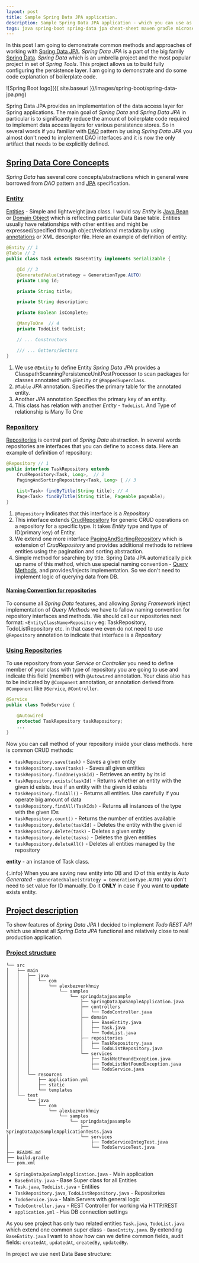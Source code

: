 ```yaml
---
layout: post
title: Sample Spring Data JPA application. 
description: Sample Spring Data JPA application - which you can use as a template for you project. 
tags: java spring-boot spring-data jpa cheat-sheet maven gradle microservices
---
```


In this post I am going to demonstrate common methods and approaches of working with [Spring Data JPA](https://projects.spring.io/spring-data-jpa/). _Spring Data JPA_ is a part of the big family [Spring Data](https://projects.spring.io/spring-data). _Spring Data_ which is an umbrella project and the most popular project in set of _Spring Tools_. This project allows us to build fully configuring the persistence layer. I am going to demonstrate and do some code explanation of boilerplate code. 

![Spring Boot logo]({{ site.baseurl }}/images/spring-boot/spring-data-jpa.png)

Spring Data JPA provides an implementation of the data access layer for Spring applications. The main goal of _Spring Data_ and _Spring Data JPA_ in particular is to significantly reduce the amount of boilerplate code required to implement data access layers for various persistence stores. So in several words if you familiar with [DAO](https://en.wikipedia.org/wiki/Data_access_object) pattern by using _Spring Data JPA_ you almost don't need to implement DAO interfaces and it is now the only artifact that needs to be explicitly defined.

## [Spring Data Core Concepts](#spring_data_core_concepts)

_Spring Data_ has several core concepts/abstractions which in general were borrowed from _DAO_ pattern and [JPA](https://en.wikipedia.org/wiki/Java_Persistence_API) specification. 

### [Entity](#entity)

[Entities](https://en.wikipedia.org/wiki/Java_Persistence_API#Entities) - Simple and lightweight java class. I would say _Entity_ is [Java Bean](https://docs.oracle.com/javase/tutorial/javabeans/) or [Domain Object](https://en.wikipedia.org/wiki/Domain-driven_design#Building_blocks) which is reflecting particular Data Base table. Entities usually have relationships with other entities and might be expressed/specified through object/relational metadata by using [annotations](https://en.wikipedia.org/wiki/Java_annotation) or XML descriptor file.
Here an example of definition of entity:

``` java
@Entity // 1
@Table // 2
public class Task extends BaseEntity implements Serializable {

    @Id // 3
    @GeneratedValue(strategy = GenerationType.AUTO)
    private Long id;

    private String title;

    private String description;

    private Boolean isComplete;

    @ManyToOne  // 4
    private TodoList todoList;

    // ... Constructors

    /// ... Getters/Setters
}
```

1. We use `@Entity` to define Entity _Spring Data JPA_ provides a ClasspathScanningPersistenceUnitPostProcessor to scan packages for classes annotated with `@Entity` or `@MappedSuperclass`.
2. `@Table` _JPA_ annotation. Specifies the primary table for the annotated entity.
3. Another _JPA_ annotation Specifies the primary key of an entity.
4. This class has relation with another _Entity_ - `TodoList`. And Type of relationship is Many To One

### [Repository](#repository)

[Repositories](https://docs.spring.io/spring-data/jpa/docs/2.0.4.RELEASE/reference/html/#repositories) is central part of _Spring Data_ abstraction. In several words repositories are interfaces that you can define to access data.
Here an example of definition of repository:

```java
@Repository // 1
public interface TaskRepository extends 
    CrudRepository<Task, Long>,  // 2
    PagingAndSortingRepository<Task, Long> { // 3
    
    List<Task> findByTitle(String title); // 4
    Page<Task> findByTitle(String title, Pageable pageable);
}
```

1. `@Repository` Indicates that this interface is a _Repository_
2. This interface extends [CrudRepository](https://docs.spring.io/spring-data/commons/docs/current/api/org/springframework/data/repository/CrudRepository.html) for generic CRUD operations on a repository for a specific type. It takes _Entity_ type and type of ID(primary key) of Entity.
3. We extend one more interface [PagingAndSortingRepository](https://docs.spring.io/spring-data/commons/docs/current/api/org/springframework/data/repository/PagingAndSortingRepository.html) which is extension of _CrudRepository_ and provides additional methods to retrieve entities using the pagination and sorting abstraction.
4. Simple method for searching by title. Spring Data JPA automatically pick up name of this method, which use special naming convention - [Query Methods](hhttps://docs.spring.io/spring-data/jpa/docs/current/reference/html/#repositories.query-methods.details), and provides/injects implementation. So we don't need to implement logic of querying data from DB.

#### [Naming Convention for repositories](#naming-convention-repositories)
To consume all _Spring Data_ features, and allowing _Spring Framework_ inject implementation of _Query Methods_  we have to fallow naming convention for repository interfaces and methods. We should call our repositories next format: `<EntityClassName>Repository` 
eg:
    TaskRepository, TodoListRepository etc.
in that case we even do not need to use `@Repository` annotation to indicate that interface is a _Repository_

### [Using Repositories](using-repositories)
To use repository from your _Service_ or _Controller_ you need to define member of your class with type of repository you are going to use and indicate this field (member) with `@Autowired` annotation. Your class also has to be indicated by `@Component` annotation, or annotation derived from `@Component` like `@Service`, `@Controller`.

``` java
@Service
public class TodoService {

    @Autowired
    protected TaskRepository taskRepository;
    ...
}
```

Now you can call method of your repository inside your class methods. here is common CRUD methods:


- `taskRepository.save(task)` - Saves a given entity
- `taskRepository.save(tasks)` - Saves all given entities
- `taskRepository.findOne(yaskId)` - Retrieves an entity by its id
- `taskRepository.exists(taskId)` - Returns whether an entity with the given id exists. true if an entity with the given id exists
- `taskRepository.findAll()` - Returns all entities. Use carefully if you operate big amount of data
- `taskRepository.findAll(TaskIds)` - Returns all instances of the type with the given IDs
- `taskRepository.count()` - Returns the number of entities available
- `taskRepository.delete(taskId)` - Deletes the entity with the given id
- `taskRepository.delete(task)` - Deletes a given entity
- `taskRepository.delete(tasks)` - Deletes the given entities
- `taskRepository.deleteAll()` - Deletes all entities managed by the repository

**entity** - an instance of Task class.

{:.info}
When you are saving new entity into DB and ID of this entity is _Auto Generated_ - `@GeneratedValue(strategy = GenerationType.AUTO)` you don't need to set value for ID manually. 
Do it **ONLY** in case if you want to **update** exists entity.


## [Project description](project-description)

To show features of _Spring Data JPA_ I decided to implement _Todo REST API_ which use almost all _Spring Data JPA_ functional and relatively close to real production application.

### [Project structure](project-structure)

```
└── src
│   ├── main
│   │   ├── java
│   │   │   └── com
│   │   │       └── alexbezverkhniy
│   │   │           └── samples
│   │   │               └── springdatajpasample
│   │   │                   ├── SpringDataJpaSampleApplication.java
│   │   │                   ├── controllers
│   │   │                   │   └── TodoController.java
│   │   │                   ├── domain
│   │   │                   │   ├── BaseEntity.java
│   │   │                   │   ├── Task.java
│   │   │                   │   └── TodoList.java
│   │   │                   ├── repositories
│   │   │                   │   ├── TaskRepository.java
│   │   │                   │   └── TodoListRepository.java
│   │   │                   └── services
│   │   │                       ├── TaskNotFoundException.java
│   │   │                       ├── TodoListNotFoundException.java
│   │   │                       └── TodoService.java
│   │   └── resources
│   │       ├── application.yml
│   │       ├── static
│   │       └── templates
│   └── test
│       └── java
│           └── com
│               └── alexbezverkhniy
│                   └── samples
│                       └── springdatajpasample
│                           ├── SpringDataJpaSampleApplicationTests.java
│                           └── services
│                               ├── TodoServiceIntegTest.java
│                               └── TodoServiceTest.java
├── README.md
├── build.gradle
└── pom.xml
```

- `SpringDataJpaSampleApplication.java` - Main application
- `BaseEntity.java` - Base Super class for all Entities
- `Task.java`, `TodoList.java` - Entities
- `TaskRepository.java`, `TodoListRepository.java` -  Repositories
- `TodoService.java` - Main Servers with general logic
- `TodoController.java` - REST Controller for working via HTTP/REST
- `application.yml` -  Has DB connection settings

As you see project has only two related entities `Task.java`, `TodoList.java` which extend one common super class - `BaseEntity.java`. By extending `BaseEntity.java` I want to show how can we define common fields, audit fields: `createdAt`, `updatedAt`, `createdBy`, `updatedBy`.

In project we use next Data Base structure:
